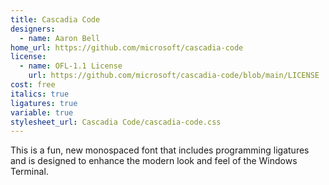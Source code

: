 ```yaml
---
title: Cascadia Code
designers:
  - name: Aaron Bell
home_url: https://github.com/microsoft/cascadia-code
license:
  - name: OFL-1.1 License
    url: https://github.com/microsoft/cascadia-code/blob/main/LICENSE
cost: free
italics: true
ligatures: true
variable: true
stylesheet_url: Cascadia Code/cascadia-code.css
---
```


This is a fun, new monospaced font that includes programming ligatures and is designed to enhance the modern look and feel of the Windows Terminal.
